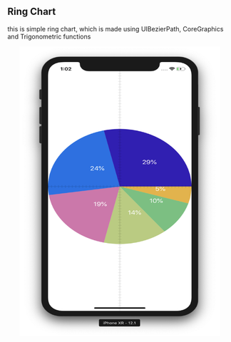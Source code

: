 ## Ring Chart 

this is simple ring chart, which is made using UIBezierPath, CoreGraphics and Trigonometric functions

<center><img src="/img/README.png" width="450" height="650"></center> <br> 